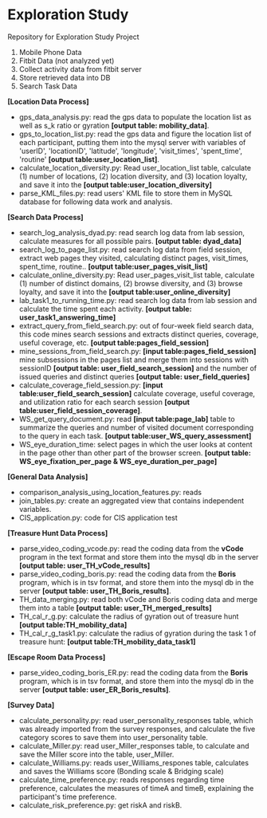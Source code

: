 # Exploration Study
Repository for Exploration Study Project

1. Mobile Phone Data
2. Fitbit Data (not analyzed yet)
  1. Collect activity data from fitbit server
  2. Store retrieved data into DB
3. Search Task Data 

**[Location Data Process]** 
- gps_data_analysis.py: read the gps data to populate the location list as well as s_k ratio or gyration **[output table: mobility_data]**.
- gps_to_location_list.py: read the gps data and figure the location list of each participant, putting them into the mysql server with variables of 'userID', 'locationID', 'latitude', 'longitude', 'visit_times', 'spent_time', 'routine' **[output table:user_location_list]**.
- calculate_location_diversity.py: Read user_location_list table, calculate (1) number of locations, (2) location diversity, and (3) location loyalty, and save it into the **[output table:user_location_diversity]**
- parse_KML_files.py: read users' KML file to store them in MySQL database for following data work and analysis.

**[Search Data Process]**
- search_log_analysis_dyad.py: read search log data from lab session, calculate measures for all possible pairs. **[output table: dyad_data]**
- search_log_to_page_list.py: read search log data from field session, extract web pages they visited, calculating distinct pages, visit_times, spent_time, routine.. **[output table:user_pages_visit_list]**
- calculate_online_diversity.py: Read user_pages_visit_list table, calculate (1) number of distinct domains, (2) browse diversity, and (3) browse loyalty, and save it into the **[output table:user_online_diversity]**
- lab_task1_to_running_time.py: read search log data from lab session and calculate the time spent each activity. **[output table: user_task1_answering_time]**
- extract_query_from_field_search.py: out of four-week field search data, this code mines search sessions and extracts distinct queries, coverage, useful coverage, etc. **[output table:pages_field_session]**
- mine_sessions_from_field_search.py: **[input table:pages_field_session]** mine subsessions in the pages list and merge them into sessions with sessionID **[output table: user_field_search_session]** and the number of issued queries and distinct queries **[output table: user_field_queries]** 
- calculate_coverage_field_session.py: **[input table:user_field_search_session]** calculate coverage, useful coverage, and utilization ratio for each search session **[output table:user_field_session_coverage]**.
- WS_get_query_document.py: read **[input table:page_lab]** table to summarize the queries and number of visited document corresponding to the query in each task. **[output table:user_WS_query_assessment]**
- WS_eye_duration_time: select pages in which the user looks at content in the page other than other part of the browser screen. **[output table: WS_eye_fixation_per_page & WS_eye_duration_per_page]**

**[General Data Analysis]**
- comparison_analysis_using_location_features.py: reads
- join_tables.py: create an aggregated view that contains independent variables.
- CIS_application.py: code for CIS application test

**[Treasure Hunt Data Process]**
- parse_video_coding_vcode.py: read the coding data from the **vCode** program in the text format and store them into the mysql db in the server **[output table: user_TH_vCode_results]**
- parse_video_coding_boris.py: read the coding data from the **Boris** program, which is in tsv format, and store them into the mysql db in the server **[output table: user_TH_Boris_results]**.
- TH_data_merging.py: read both vCode and Boris coding data and merge them into a table **[output table: user_TH_merged_results]**
- TH_cal_r_g.py: calculate the radius of gyration out of treasure hunt **[output table:TH_mobility_data]**
- TH_cal_r_g_task1.py: calculate the radius of gyration during the task 1 of treasure hunt: **[output table:TH_mobility_data_task1]**

**[Escape Room Data Process]**
- parse_video_coding_boris_ER.py: read the coding data from the **Boris** program, which is in tsv format, and store them into the mysql db in the server **[output table: user_ER_Boris_results]**.

**[Survey Data]**
- calculate_personality.py: read user_personality_responses table, which was already imported from the survey responses, and calculate the five category scores to save them into user_personality table.
- calculate_Miller.py: read user_Miller_responses table, to calculate and save the Miller score into the table, user_Miller.
- calculate_Williams.py: reads user_Williams_respones table, calculates and saves the Williams score (Bonding scale & Bridging scale)
- calculate_time_preference.py: reads responses regarding time preference, calculates the measures of timeA and timeB, explaining the participant's time preference.
- calculate_risk_preference.py: get riskA and riskB.